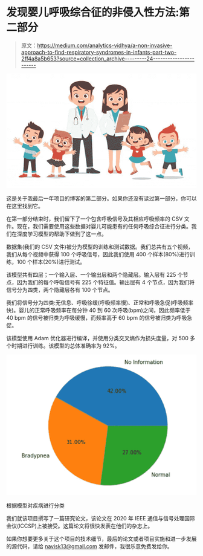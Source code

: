 # 发现婴儿呼吸综合征的非侵入性方法:第二部分

> 原文：<https://medium.com/analytics-vidhya/a-non-invasive-approach-to-find-respiratory-syndromes-in-infants-part-two-2ff4a8a5b653?source=collection_archive---------24----------------------->

![](img/41852b5cd278f7b20be780d8d8cc1432.png)

这是关于我最后一年项目的博客的第二部分。如果你还没有读过第一部分，你可以在这里找到它。

在第一部分结束时，我们留下了一个包含呼吸信号及其相应呼吸频率的 CSV 文件。现在，我们需要使用这些数据对婴儿可能患有的任何呼吸综合征进行分类。我们在深度学习模型的帮助下做到了这一点。

数据集(我们的 CSV 文件)被分为模型的训练和测试数据。我们总共有五个视频，我们从每个视频中获得 100 个呼吸信号，因此我们使用 400 个样本(80%)进行训练，100 个样本(20%)进行测试。

该模型共有四层；一个输入层、一个输出层和两个隐藏层。输入层有 225 个节点，因为我们的每个呼吸信号有 225 个特征值。输出层有 4 个节点，因为我们将信号分为四类，两个隐藏层各有 100 个节点。

我们将信号分为四类:无信息、呼吸徐缓(呼吸频率慢)、正常和呼吸急促(呼吸频率快)。婴儿的正常呼吸频率在每分钟 40 到 60 次呼吸(bpm)之间，因此频率低于 40 bpm 的信号被归类为呼吸缓慢，而频率高于 60 bpm 的信号被归类为呼吸急促。

该模型使用 Adam 优化器进行编译，并使用分类交叉熵作为损失度量，对 500 多个时期进行训练。该模型的总体准确率为 92%。

![](img/eabf9b77d859a9d7d5d33635a887d5c5.png)

根据模型对疾病进行分类

我们就该项目撰写了一篇研究论文，该论文在 2020 年 IEEE 通信与信号处理国际会议(ICCSP)上被接受。这篇论文将很快发表在他们的杂志上。

如果你想要更多关于这个项目的技术细节，最后的论文或者项目实施和进一步发展的源代码，请给 navisk13@gmail.com 发邮件，我很乐意免费发给你。